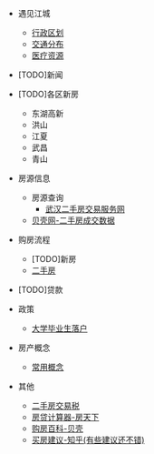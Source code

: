 - 遇见江城
  - [行政区划](docs/basic-information/administrative-division.md)
  - [交通分布](docs/basic-information/traffic-distribution.md)
  - [医疗资源](docs/basic-information/medical-resources.md)
- [TODO]新闻
- [TODO]各区新房
  - 东湖高新
  - 洪山
  - 江夏
  - 武昌
  - 青山
- 房源信息
  - 房源查询
    - [武汉二手房交易服务网](http://esf.whfgxx.org.cn/New/publish/)
  - [贝壳网-二手房成交数据](https://wh.ke.com/chengjiao/)
- 购房流程
  
  - [TODO]新房
  - [二手房](docs/purchase-process/second-hand-housing-purchase-process.md)
- [TODO]贷款
- 政策
  - [ 大学毕业生落户](docs/policy/college-students-settle-down.md)
- 房产概念
  
  - [常用概念](docs/concept/common-real-estate-concepts.md)
- 其他
  - [二手房交易税](docs/other/second-hand-housing-transaction-tax.md)
  - [房贷计算器-房天下](https://wuhan.newhouse.fang.com/house/tools.htm)
  - [购房百科-贝壳](https://news.ke.com/wh/baike/)
  - [买房建议-知乎(有些建议还不错)](https://zhuanlan.zhihu.com/p/341365889)

